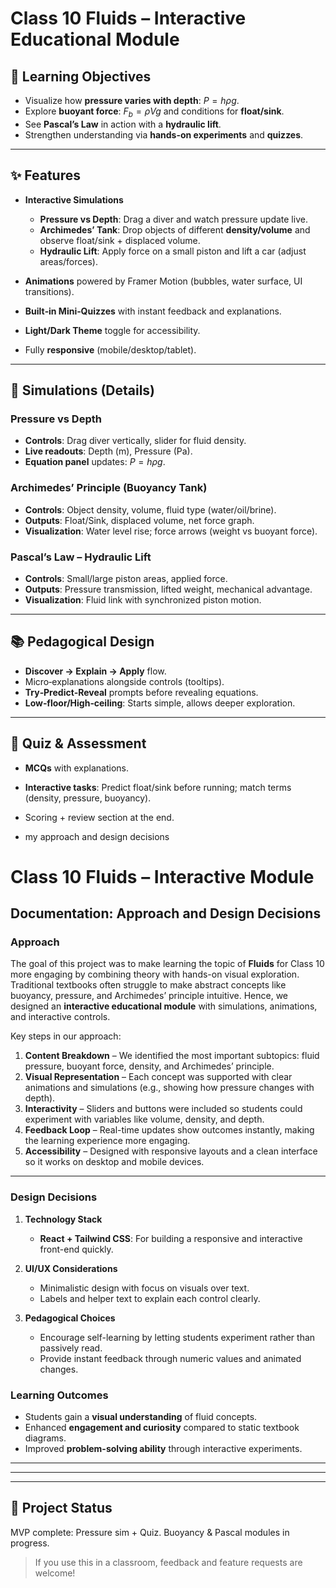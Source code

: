 
# Class 10 **Fluids** – Interactive Educational Module

## 🎯 Learning Objectives

* Visualize how **pressure varies with depth**: $P = h \rho g$.
* Explore **buoyant force**: $F_b = \rho V g$ and conditions for **float/sink**.
* See **Pascal’s Law** in action with a **hydraulic lift**.
* Strengthen understanding via **hands-on experiments** and **quizzes**.

---

## ✨ Features

* **Interactive Simulations**

  * **Pressure vs Depth**: Drag a diver and watch pressure update live.
  * **Archimedes’ Tank**: Drop objects of different **density/volume** and observe float/sink + displaced volume.
  * **Hydraulic Lift**: Apply force on a small piston and lift a car (adjust areas/forces).
* **Animations** powered by Framer Motion (bubbles, water surface, UI transitions).
* **Built‑in Mini‑Quizzes** with instant feedback and explanations.
* **Light/Dark Theme** toggle for accessibility.
* Fully **responsive** (mobile/desktop/tablet).

---


## 🧪 Simulations (Details)

### Pressure vs Depth

* **Controls**: Drag diver vertically, slider for fluid density.
* **Live readouts**: Depth (m), Pressure (Pa).
* **Equation panel** updates: $P = h \rho g$.

### Archimedes’ Principle (Buoyancy Tank)

* **Controls**: Object density, volume, fluid type (water/oil/brine).
* **Outputs**: Float/Sink, displaced volume, net force graph.
* **Visualization**: Water level rise; force arrows (weight vs buoyant force).

### Pascal’s Law – Hydraulic Lift

* **Controls**: Small/large piston areas, applied force.
* **Outputs**: Pressure transmission, lifted weight, mechanical advantage.
* **Visualization**: Fluid link with synchronized piston motion.

---

## 📚 Pedagogical Design

* **Discover → Explain → Apply** flow.
* Micro‑explanations alongside controls (tooltips).
* **Try‑Predict‑Reveal** prompts before revealing equations.
* **Low‑floor/High‑ceiling**: Starts simple, allows deeper exploration.

---

## 🧩 Quiz & Assessment

* **MCQs** with explanations.
* **Interactive tasks**: Predict float/sink before running; match terms (density, pressure, buoyancy).
* Scoring + review section at the end.

* my approach and design decisions


# Class 10 Fluids – Interactive Module

## Documentation: Approach and Design Decisions

### Approach

The goal of this project was to make learning the topic of **Fluids** for Class 10 more engaging by combining theory with hands-on visual exploration. Traditional textbooks often struggle to make abstract concepts like buoyancy, pressure, and Archimedes’ principle intuitive. Hence, we designed an **interactive educational module** with simulations, animations, and interactive controls.

Key steps in our approach:

1. **Content Breakdown** – We identified the most important subtopics: fluid pressure, buoyant force, density, and Archimedes’ principle.
2. **Visual Representation** – Each concept was supported with clear animations and simulations (e.g., showing how pressure changes with depth).
3. **Interactivity** – Sliders and buttons were included so students could experiment with variables like volume, density, and depth.
4. **Feedback Loop** – Real-time updates show outcomes instantly, making the learning experience more engaging.
5. **Accessibility** – Designed with responsive layouts and a clean interface so it works on desktop and mobile devices.

---

### Design Decisions

1. **Technology Stack**

   * **React + Tailwind CSS**: For building a responsive and interactive front-end quickly.
   

2. **UI/UX Considerations**

   * Minimalistic design with focus on visuals over text.
   * Labels and helper text to explain each control clearly.

3. **Pedagogical Choices**

   * Encourage self-learning by letting students experiment rather than passively read.
   * Provide instant feedback through numeric values and animated changes.


### Learning Outcomes

* Students gain a **visual understanding** of fluid concepts.
* Enhanced **engagement and curiosity** compared to static textbook diagrams.
* Improved **problem-solving ability** through interactive experiments.

---


---


---
## 📣 Project Status

MVP complete: Pressure sim + Quiz. Buoyancy & Pascal modules in progress.

> If you use this in a classroom, feedback and feature requests are welcome!
